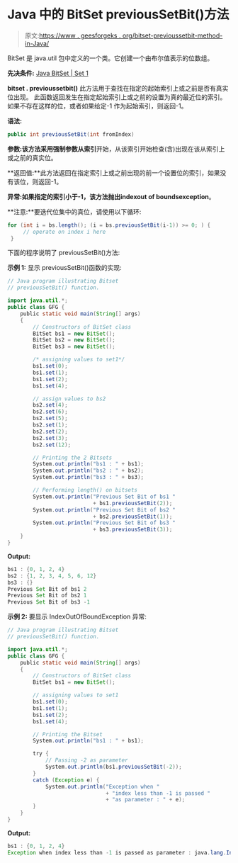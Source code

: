# Java 中的 BitSet previousSetBit()方法

> 原文:[https://www . geesforgeks . org/bitset-previoussetbit-method-in-Java/](https://www.geeksforgeeks.org/bitset-previoussetbit-method-in-java/)

BitSet 是 java.util 包中定义的一个类。它创建一个由布尔值表示的位数组。

**先决条件:** [Java BitSet | Set 1](https://www.geeksforgeeks.org/bitset-class-java-set-1/)

**bitset . previoussetbit()**
此方法用于查找在指定的起始索引上或之前是否有真实位出现。
此函数返回发生在指定起始索引上或之前的设置为真的最近位的索引。如果不存在这样的位，或者如果给定-1 作为起始索引，则返回-1。

**语法:**

```java
public int previousSetBit(int fromIndex)
```

**参数:**该方法采用强制参数**从索引**开始，从该索引开始检查(含)出现在该从索引上或之前的真实位。

**返回值:**此方法返回在指定索引上或之前出现的前一个设置位的索引，如果没有该位，则返回-1。

**异常:**如果指定的索引小于-1，该方法抛出**indexout of boundsexception**。

**注意:**要迭代位集中的真位，请使用以下循环:

```java
for (int i = bs.length(); (i = bs.previousSetBit(i-1)) >= 0; ) {
     // operate on index i here
 }
```

下面的程序说明了 previousSetBit()方法:

**示例 1:** 显示 previousSetBit()函数的实现:

```java
// Java program illustrating Bitset
// previousSetBit() function.

import java.util.*;
public class GFG {
    public static void main(String[] args)
    {
        // Constructors of BitSet class
        BitSet bs1 = new BitSet();
        BitSet bs2 = new BitSet();
        BitSet bs3 = new BitSet();

        /* assigning values to set1*/
        bs1.set(0);
        bs1.set(1);
        bs1.set(2);
        bs1.set(4);

        // assign values to bs2
        bs2.set(4);
        bs2.set(6);
        bs2.set(5);
        bs2.set(1);
        bs2.set(2);
        bs2.set(3);
        bs2.set(12);

        // Printing the 2 Bitsets
        System.out.println("bs1 : " + bs1);
        System.out.println("bs2 : " + bs2);
        System.out.println("bs3 : " + bs3);

        // Performing length() on bitsets
        System.out.println("Previous Set Bit of bs1 "
                           + bs1.previousSetBit(2));
        System.out.println("Previous Set Bit of bs2 "
                           + bs2.previousSetBit(1));
        System.out.println("Previous Set Bit of bs3 "
                           + bs3.previousSetBit(3));
    }
}
```

**Output:**

```java
bs1 : {0, 1, 2, 4}
bs2 : {1, 2, 3, 4, 5, 6, 12}
bs3 : {}
Previous Set Bit of bs1 2
Previous Set Bit of bs2 1
Previous Set Bit of bs3 -1

```

**示例 2:** 要显示 IndexOutOfBoundException 异常:

```java
// Java program illustrating Bitset
// previousSetBit() function.

import java.util.*;
public class GFG {
    public static void main(String[] args)
    {
        // Constructors of BitSet class
        BitSet bs1 = new BitSet();

        // assigning values to set1
        bs1.set(0);
        bs1.set(1);
        bs1.set(2);
        bs1.set(4);

        // Printing the Bitset
        System.out.println("bs1 : " + bs1);

        try {
            // Passing -2 as parameter
            System.out.println(bs1.previousSetBit(-2));
        }
        catch (Exception e) {
            System.out.println("Exception when "
                               + "index less than -1 is passed "
                               + "as parameter : " + e);
        }
    }
}
```

**Output:**

```java
bs1 : {0, 1, 2, 4}
Exception when index less than -1 is passed as parameter : java.lang.IndexOutOfBoundsException: fromIndex < -1: -2

```